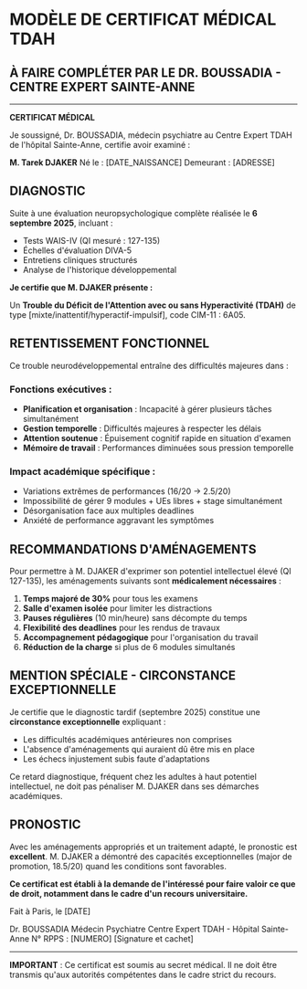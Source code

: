 # MODÈLE DE CERTIFICAT MÉDICAL TDAH

## À FAIRE COMPLÉTER PAR LE DR. BOUSSADIA - CENTRE EXPERT SAINTE-ANNE

---

**CERTIFICAT MÉDICAL**

Je soussigné, Dr. BOUSSADIA, médecin psychiatre au Centre Expert TDAH de l'hôpital Sainte-Anne, certifie avoir examiné :

**M. Tarek DJAKER**
Né le : [DATE_NAISSANCE]
Demeurant : [ADRESSE]

## DIAGNOSTIC

Suite à une évaluation neuropsychologique complète réalisée le **6 septembre 2025**, incluant :
- Tests WAIS-IV (QI mesuré : 127-135)
- Échelles d'évaluation DIVA-5
- Entretiens cliniques structurés
- Analyse de l'historique développemental

**Je certifie que M. DJAKER présente :**

Un **Trouble du Déficit de l'Attention avec ou sans Hyperactivité (TDAH)** de type [mixte/inattentif/hyperactif-impulsif], code CIM-11 : 6A05.

## RETENTISSEMENT FONCTIONNEL

Ce trouble neurodéveloppemental entraîne des difficultés majeures dans :

### Fonctions exécutives :
- **Planification et organisation** : Incapacité à gérer plusieurs tâches simultanément
- **Gestion temporelle** : Difficultés majeures à respecter les délais
- **Attention soutenue** : Épuisement cognitif rapide en situation d'examen
- **Mémoire de travail** : Performances diminuées sous pression temporelle

### Impact académique spécifique :
- Variations extrêmes de performances (16/20 → 2.5/20)
- Impossibilité de gérer 9 modules + UEs libres + stage simultanément
- Désorganisation face aux multiples deadlines
- Anxiété de performance aggravant les symptômes

## RECOMMANDATIONS D'AMÉNAGEMENTS

Pour permettre à M. DJAKER d'exprimer son potentiel intellectuel élevé (QI 127-135), les aménagements suivants sont **médicalement nécessaires** :

1. **Temps majoré de 30%** pour tous les examens
2. **Salle d'examen isolée** pour limiter les distractions
3. **Pauses régulières** (10 min/heure) sans décompte du temps
4. **Flexibilité des deadlines** pour les rendus de travaux
5. **Accompagnement pédagogique** pour l'organisation du travail
6. **Réduction de la charge** si plus de 6 modules simultanés

## MENTION SPÉCIALE - CIRCONSTANCE EXCEPTIONNELLE

Je certifie que le diagnostic tardif (septembre 2025) constitue une **circonstance exceptionnelle** expliquant :
- Les difficultés académiques antérieures non comprises
- L'absence d'aménagements qui auraient dû être mis en place
- Les échecs injustement subis faute d'adaptations

Ce retard diagnostique, fréquent chez les adultes à haut potentiel intellectuel, ne doit pas pénaliser M. DJAKER dans ses démarches académiques.

## PRONOSTIC

Avec les aménagements appropriés et un traitement adapté, le pronostic est **excellent**. M. DJAKER a démontré des capacités exceptionnelles (major de promotion, 18.5/20) quand les conditions sont favorables.

**Ce certificat est établi à la demande de l'intéressé pour faire valoir ce que de droit, notamment dans le cadre d'un recours universitaire.**

Fait à Paris, le [DATE]

Dr. BOUSSADIA
Médecin Psychiatre
Centre Expert TDAH - Hôpital Sainte-Anne
N° RPPS : [NUMERO]
[Signature et cachet]

---

**IMPORTANT** : Ce certificat est soumis au secret médical. Il ne doit être transmis qu'aux autorités compétentes dans le cadre strict du recours.